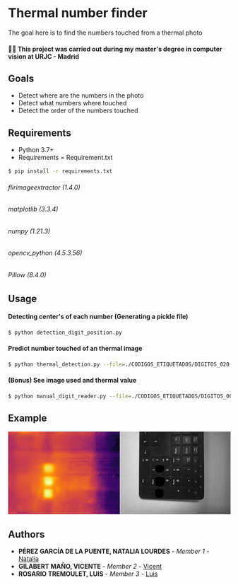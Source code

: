# Thermal number finder

The goal here is to find the numbers touched from a thermal photo

#### 👨‍🎓 This project was carried out during my master's degree in computer vision at URJC - Madrid

## Goals

- Detect where are the numbers in the photo
- Detect what numbers where touched
- Detect the order of the numbers touched

## Requirements

* Python 3.7+
* Requirements = Requirement.txt
```bash
$ pip install -r requirements.txt
```
###### flirimageextractor (1.4.0)
###### matplotlib (3.3.4)
###### numpy (1.21.3)
###### opencv_python (4.5.3.56)
###### Pillow (8.4.0)

## Usage

#### Detecting center's of each number (Generating a pickle file)

```bash
$ python detection_digit_position.py
```

#### Predict number touched of an thermal image

```bash
$ python thermal_detection.py --file=./CODIGOS_ETIQUETADOS/DIGITOS_020.jpg
```

#### (Bonus) See image used and thermal value

```bash
$ python manual_digit_reader.py --file=./CODIGOS_ETIQUETADOS/DIGITOS_001.jpg
```

## Example

![example](./Pictures/Screen.jpg)

## Authors

* **PÉREZ GARCÍA DE LA PUENTE, NATALIA LOURDES** - *Member 1* - [Natalia](https://github.com/natalialperez)
* **GILABERT MAÑO, VICENTE** - *Member 2* - [Vicent](https://github.com/vgilabert94)
* **ROSARIO TREMOULET, LUIS** - *Member 3* - [Luis](https://github.com/Luisrosario2604)
